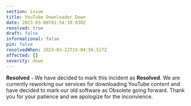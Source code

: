 ```yaml
---
section: issue
title: YouTube Downloader Down
date: 2023-03-08T01:54:10.030Z
resolved: true
draft: false
informational: false
pin: false
resolvedWhen: 2023-03-22T19:04:56.527Z
affected: []
severity: down
---
```

**Resolved** - We have decided to mark this incident as **Resolved**. We are currently reworking our services for downloading YouTube content and have decided to mark our old software as Obsolete going forward. Thank you for your patience and we apologize for the inconvience.